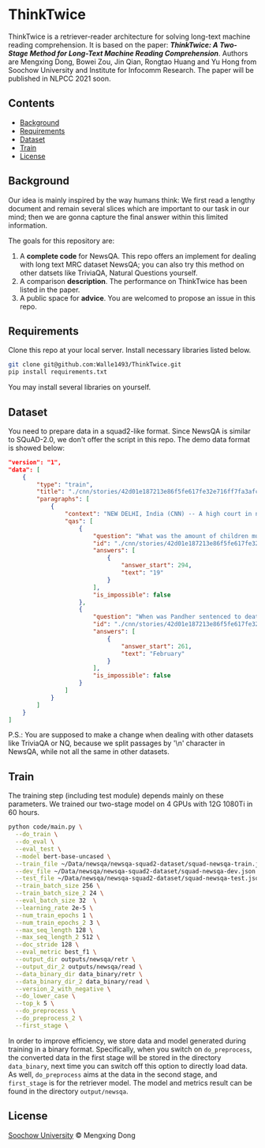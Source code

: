 # ThinkTwice

ThinkTwice is a retriever-reader architecture for solving long-text machine reading comprehension. It is based on the paper: ***ThinkTwice: A Two-Stage Method for Long-Text Machine Reading Comprehension***. Authors are Mengxing Dong, Bowei Zou, Jin Qian, Rongtao Huang and Yu Hong from Soochow University and Institute for Infocomm Research. The paper will be published in NLPCC 2021 soon.

## Contents

- [Background](https://github.com/Walle1493/ThinkTwice#background)
- [Requirements](https://github.com/Walle1493/ThinkTwice#install)
- [Dataset](https://github.com/Walle1493/ThinkTwice#Dataset)
- [Train](https://github.com/Walle1493/ThinkTwice#Train)
- [License](https://github.com/Walle1493/ThinkTwice#License)

## Background

Our idea is mainly inspired by the way humans think: We first read a lengthy document and remain several slices which are important to our task in our mind; then we are gonna capture the final answer within this limited information.

The goals for this repository are:

1. A **complete code** for NewsQA. This repo offers an implement for dealing with long text MRC dataset NewsQA; you can also try this method on other datsets like TriviaQA, Natural Questions yourself.
2. A comparison **description**. The performance on ThinkTwice has been listed in the paper.
3. A public space for **advice**. You are welcomed to propose an issue in this repo.

## Requirements

Clone this repo at your local server. Install necessary libraries listed below.

```bash
git clone git@github.com:Walle1493/ThinkTwice.git
pip install requirements.txt
```

You may install several libraries on yourself.

## Dataset

You need to prepare data in a squad2-like format. Since NewsQA is similar to SQuAD-2.0, we don't offer the script in this repo. The demo data format is showed below:

```json
"version": "1",
"data": [
    {
        "type": "train",
        "title": "./cnn/stories/42d01e187213e86f5fe617fe32e716ff7fa3afc4.story",
        "paragraphs": [
            {
                "context": "NEW DELHI, India (CNN) -- A high court in northern India on Friday acquitted a wealthy...",
                "qas": [
                    {
                        "question": "What was the amount of children murdered?",
                        "id": "./cnn/stories/42d01e187213e86f5fe617fe32e716ff7fa3afc4.story01",
                        "answers": [
                            {
                                "answer_start": 294,
                                "text": "19"
                            }
                        ],
                        "is_impossible": false
                    },
                    {
                        "question": "When was Pandher sentenced to death?",
                        "id": "./cnn/stories/42d01e187213e86f5fe617fe32e716ff7fa3afc4.story02",
                        "answers": [
                            {
                                "answer_start": 261,
                                "text": "February"
                            }
                        ],
                        "is_impossible": false
                    }
                ]
            }
        ]
    }
]
```

P.S.: You are supposed to make a change when dealing with other datasets like TriviaQA or NQ, because we split passages by '\n' character in NewsQA, while not all the same in other datasets.

## Train

The training step (including test module) depends mainly on these parameters. We trained our two-stage model on 4 GPUs with 12G 1080Ti in 60 hours.

```bash
python code/main.py \
  --do_train \
  --do_eval \
  --eval_test \
  --model bert-base-uncased \
  --train_file ~/Data/newsqa/newsqa-squad2-dataset/squad-newsqa-train.json \
  --dev_file ~/Data/newsqa/newsqa-squad2-dataset/squad-newsqa-dev.json \
  --test_file ~/Data/newsqa/newsqa-squad2-dataset/squad-newsqa-test.json \
  --train_batch_size 256 \
  --train_batch_size_2 24 \
  --eval_batch_size 32  \
  --learning_rate 2e-5 \
  --num_train_epochs 1 \
  --num_train_epochs_2 3 \
  --max_seq_length 128 \
  --max_seq_length_2 512 \
  --doc_stride 128 \
  --eval_metric best_f1 \
  --output_dir outputs/newsqa/retr \
  --output_dir_2 outputs/newsqa/read \
  --data_binary_dir data_binary/retr \
  --data_binary_dir_2 data_binary/read \
  --version_2_with_negative \
  --do_lower_case \
  --top_k 5 \
  --do_preprocess \
  --do_preprocess_2 \
  --first_stage \
```

In order to improve efficiency, we store data and model generated during training in a binary format. Specifically, when you switch on `do_preprocess`, the converted data in the first stage will be stored in the directory `data_binary`, next time you can switch off this option to directly load data. As well, `do_preprocess` aims at the data in the second stage, and `first_stage` is for the retriever model. The model and metrics result can be found in  the directory `output/newsqa`.

## License

[Soochow University](https://www.suda.edu.cn/) © Mengxing Dong